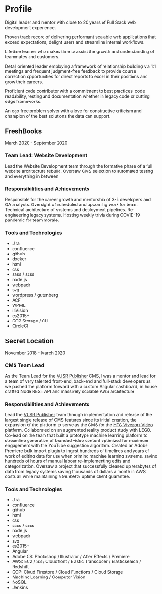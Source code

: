 # Profile

Digital leader and mentor with close to 20 years of Full Stack web development experience.

Proven track record of delivering performant scalable web applications that exceed expectations, delight users and streamline internal workflows.

Lifetime learner who makes time to assist the growth and understanding of teammates and customers.

Detail oriented leader employing a framework of relationship building via 1:1 meetings and frequent judgment-free feedback to provide course correction opportunities for direct reports to excel in their positions and grow their careers.

Proficient code contributor with a commitment to best practices, code readability, testing and documentation whether in legacy code or cutting edge frameworks.

An ego free problem solver with a love for constructive criticism and champion of the best solutions the data can support.

## FreshBooks
March 2020 - September 2020
### Team Lead: Website Development

Lead the Website Development team through the formative phase of a full website architecture rebuild.  Oversaw CMS selection to automated testing and everything in between.

### Responsibilities and Achievements

Responsible for the career growth and mentorship of 3-5 developers and QA analysts. Oversight of scheduled and upcoming work for team.  Technical architecture of systems and deployment pipelines. Re-engineering legacy systems. Hosting weekly trivia during COVID-19 pandemic for team morale.

### Tools and Technologies

* Jira
* confluence
* github
* docker
* html
* css
* sass / scss
* node js
* webpack
* svg
* wordpress / gutenberg
* ACF
* WPML
* inVision 
* es2015+
* GCP Storage / CLI
* CircleCI

## Secret Location
November 2018 - March 2020
### CMS Team Lead

As the Team Lead for the [VUSR Publisher](https://www.vusr.co/) CMS, I was a mentor and lead for a team of very talented front-end, back-end and full-stack developers as we pushed the platform forward with a custom Angular dashboard, in house crafted Node REST API and massively scalable AWS architecture

### Responsibilities and Achievements

Lead the [VUSR Publisher](https://www.vusr.co/) team through implementation and release of the largest single release of CMS features since its initial creation, the expansion of the platform to serve as the CMS for the [HTC Viveport Video](https://www.viveport.com/video.html) platform. Collaborated on an augmented reality product study with LEGO. Co-lead on the team that built a prototype machine learning platform to streamline generation of branded video content optimized for maximum engagement with the YouTube suggestion algorithm. Created an Adobe Premiere bulk import plugin to ingest hundreds of timelines and years of work of editing data for use when priming machine learning systems, saving hundreds of hours of manual labour re-implementing edits and categorization. Oversaw a project that successfully cleaned up terabytes of data from legacy systems saving thousands of dollars a month in AWS costs all while maintaining a 99.999% uptime client guarantee.

### Tools and Technologies

* Jira
* confluence
* github
* html
* css
* sass / scss
* node js
* webpack
* svg
* es2015+
* Angular
* Adobe CS: Photoshop / Illustrator / After Effects / Premiere
* AWS: EC2 / S3 / Cloudfront / Elastic Transcoder / Elasticsearch / Redshift
* GCP: Cloud Firestore / Cloud Functions / Cloud Storage
* Machine Learning / Computer Vision
* NoSQL 
* Jenkins
